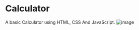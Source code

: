 # Calculator
A basic Calculator using HTML, CSS And JavaScript.
![image](https://github.com/ded-abhishek/Calculator/assets/91104449/6e1f05b4-8902-4917-a8cb-86cab8fc7d65)
